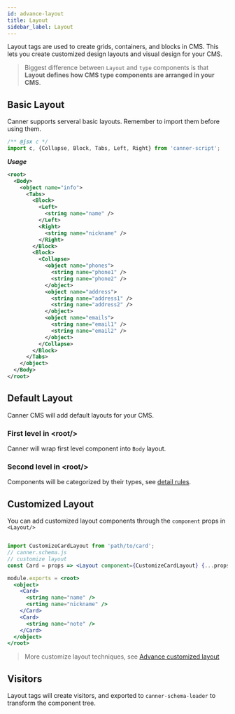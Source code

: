 ```yaml
---
id: advance-layout
title: Layout
sidebar_label: Layout
---
```


Layout tags are used to create grids, containers, and blocks in CMS. This lets you create customized design layouts and visual design for your CMS.

> Biggest difference between `Layout` and `type` components is that **Layout defines how CMS type components are arranged in your CMS**.

## Basic Layout

Canner supports serveral basic layouts. Remember to import them before using them.

```jsx
/** @jsx c */
import c, {Collapse, Block, Tabs, Left, Right} from 'canner-script';
```

***Usage***
```xml
<root>
  <Body>
    <object name="info">
      <Tabs>
        <Block>
          <Left>
            <string name="name" />
          </Left>
          <Right>
            <string name="nickname" />
          </Right>
        </Block>
        <Block>
          <Collapse>
            <object name="phones">
              <string name="phone1" />
              <string name="phone2" />
            </object>
            <object name="address">
              <string name="address1" />
              <string name="address2" />
            </object>
            <object name="emails">
              <string name="email1" />
              <string name="email2" />
            </object>
          </Collapse>
        </Block>
      </Tabs>
    </object>
  </Body>
</root>
```

## Default Layout

Canner CMS will add default layouts for your CMS. 

### First level in &lt;root/&gt;

Canner will wrap first level component into `Body` layout. 

### Second level in &lt;root/&gt;

Components will be categorized by their types, see [detail rules](https://github.com/Canner/canner-script/blob/master/src/visitors/layer1-2Fieldset.js).


## Customized Layout

You can add customized layout components through the `component` props in `<Layout/>`

```jsx

import CustomizeCardLayout from 'path/to/card';
// canner.schema.js
// customize layout 
const Card = props => <Layout component={CustomizeCardLayout} {...props} />;

module.exports = <root>
  <object>
    <Card>
      <string name="name" />
      <srting name="nickname" />
    </Card>
    <Card>
      <string name="note" />
    </Card>
  </object>
</root>
```

> More customize layout techniques, see [Advance customized layout](advance-customized-layout.md)
 
## Visitors

Layout tags will create visitors, and exported to `canner-schema-loader` to transform the component tree.
